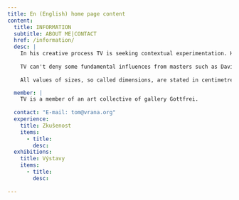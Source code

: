 ```yaml
---
title: En (English) home page content
content:
  title: INFORMATION
  subtitle: ABOUT ME|CONTACT
  href: /information/
  desc: |
    In his creative process TV is seeking contextual experimentation. He blends contrary ways and tends to test sustainability even of a basic elements like eyes or ceiling. And then you add some colours.
    
    TV can't deny some fundamental influences from masters such as David Hockney, Mark Rothko or Francis Bacon
    
    All values of sizes, so called dimensions, are stated in centimetres.

  member: |
    TV is a member of an art collective of gallery Gottfrei.
    
  contact: "E-mail: tom@vrana.org"
  experience:
    title: Zkušenost
    items:
      - title: 
        desc: 
  exhibitions:
    title: Výstavy
    items:
      - title: 
        desc: 
  
---
```

